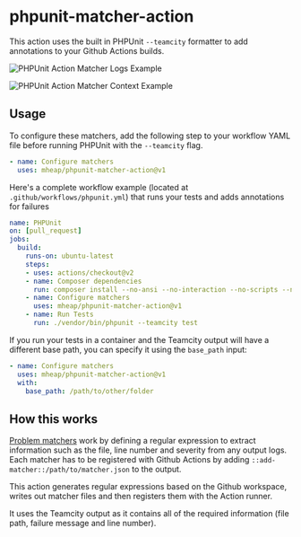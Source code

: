 # phpunit-matcher-action

This action uses the built in PHPUnit `--teamcity` formatter to add annotations to your Github Actions builds.

![PHPUnit Action Matcher Logs Example](https://github.com/mheap/phpunit-matcher-action/blob/master/phpunit-matcher-logs.png?raw=true)

![PHPUnit Action Matcher Context Example](https://github.com/mheap/phpunit-matcher-action/blob/master/phpunit-matcher-context.png?raw=true)

## Usage

To configure these matchers, add the following step to your workflow YAML file before running PHPUnit with the `--teamcity` flag.

```yaml
- name: Configure matchers
  uses: mheap/phpunit-matcher-action@v1
```

Here's a complete workflow example (located at `.github/workflows/phpunit.yml`) that runs your tests and adds annotations for failures

```yaml
name: PHPUnit
on: [pull_request]
jobs:
  build:
    runs-on: ubuntu-latest
    steps:
    - uses: actions/checkout@v2
    - name: Composer dependencies
      run: composer install --no-ansi --no-interaction --no-scripts --no-suggest --no-progress --prefer-dist
    - name: Configure matchers
      uses: mheap/phpunit-matcher-action@v1
    - name: Run Tests
      run: ./vendor/bin/phpunit --teamcity test
```

If you run your tests in a container and the Teamcity output will have a different base path, you can specify it using the `base_path` input:

```yaml
- name: Configure matchers
  uses: mheap/phpunit-matcher-action@v1
  with:
    base_path: /path/to/other/folder
```

## How this works

[Problem matchers](https://github.com/actions/toolkit/blob/master/docs/problem-matchers.md) work by defining a regular expression to extract information such as the file, line number and severity from any output logs. Each matcher has to be registered with Github Actions by adding `::add-matcher::/path/to/matcher.json` to the output.

This action generates regular expressions based on the Github workspace, writes out matcher files and then registers them with the Action runner.

It uses the Teamcity output as it contains all of the required information (file path, failure message and line number).
